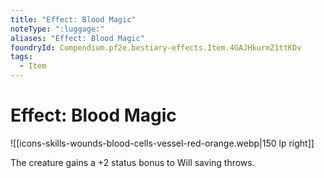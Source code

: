 ```yaml
---
title: "Effect: Blood Magic"
noteType: ":luggage:"
aliases: "Effect: Blood Magic"
foundryId: Compendium.pf2e.bestiary-effects.Item.4GAJHkurmZ1ttKDv
tags:
  - Item
---
```


# Effect: Blood Magic
![[icons-skills-wounds-blood-cells-vessel-red-orange.webp|150 lp right]]

The creature gains a +2 status bonus to Will saving throws.
